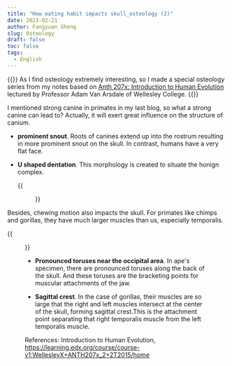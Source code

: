 ```yaml
---
title: "How eating habit impacts skull_osteology (2)"
date: 2023-02-21
author: Fangyuan Sheng
slug: Osteology
draft: false
toc: false
tags:
  - English
---
```


{{<block class="info">}}
As I find osteology extremely interesting, so I made a special osteology series from my notes based on [Anth 207x: Introduction to Human Evolution](https://learning.edx.org/course/course-v1:WellesleyX+ANTH207x_2+2T2015/home) lectured by Professor Adam Van Arsdale of Wellesley College. {{<end>}}


I mentioned strong canine in primates in my last blog, so what a strong canine can lead to? Actually, it will exert great influence on the structure of canium. 

 - **prominent snout**. Roots of canines extend up into the rostrum resulting in more prominent snout on the skull. In contrast, humans have a very flat face.

- **U shaped dentation**. This morphology is created to situate the honign complex. 
  
   {{<figure src="https://hellenshengfy.github.io/dentation.jpg">}}

Besides, chewing motion also impacts the skull. For primates like chimps and gorillas, they have much larger muscles than us, especially temporalis. 

  {{<figure src="https://hellenshengfy.github.io/osteo.jpg">}}

- **Pronounced toruses near the occipital area**. In ape's specimen, there are pronounced toruses along the back of the skull. And these toruses are the bracketing points for muscular attachments of the jaw. 

- **Sagittal crest**. In the case of gorillas, their muscles are so large that the right and left muscles intersect at the center of the skull, forming sagittal crest.This is the attachment point separating that right temporalis muscle from the left temporalis muscle.

References: Introduction to Human Evolution, https://learning.edx.org/course/course-v1:WellesleyX+ANTH207x_2+2T2015/home
